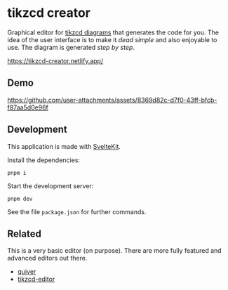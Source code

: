 # tikzcd creator

Graphical editor for [tikzcd diagrams](https://ctan.org/pkg/tikz-cd) that generates the code for you. The idea of the user interface is to make it _dead simple_ and also enjoyable to use. The diagram is generated _step by step_.

<https://tikzcd-creator.netlify.app/>

## Demo

https://github.com/user-attachments/assets/8369d82c-d7f0-43ff-bfcb-f87aa5d0e96f

## Development

This application is made with [SvelteKit](https://svelte.dev/docs/kit/introduction).

Install the dependencies:

`pnpm i`

Start the development server:

`pnpm dev`

See the file `package.json` for further commands.

## Related

This is a very basic editor (on purpose). There are more fully featured and advanced editors out there.

- [quiver](https://github.com/varkor/quiver)
- [tikzcd-editor](https://github.com/yishn/tikzcd-editor)
